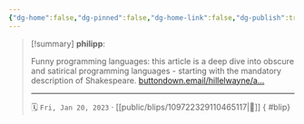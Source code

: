 ```yaml
---
{"dg-home":false,"dg-pinned":false,"dg-home-link":false,"dg-publish":true,"type":"blip","disabled rules":["yaml-title","yaml-title-alias","file-name-heading"],"title":"philipp on mastodon @ 2023-01-20","created-date":"2023-01-20T15:51:15","id":109722329110465120,"updated-date":"2025-05-02T08:50:43","dg-path":"blips/109722329110465117.md","permalink":"/blips/109722329110465117/","dgPassFrontmatter":true,"created":"2023-01-20T15:51:15","updated":"2025-05-02T08:50:43"}
---
```


> [!summary] **philipp**:
>
> Funny programming languages: this article is a deep dive into obscure and satirical programming languages - starting with the mandatory description of Shakespeare. [buttondown.email/hillelwayne/a…](https://buttondown.email/hillelwayne/archive/funny-programming-languages/)
> - - -
>
> 🗓️ `Fri, Jan 20, 2023` · [[public/blips/109722329110465117\|🔗]]
{ #blip}

